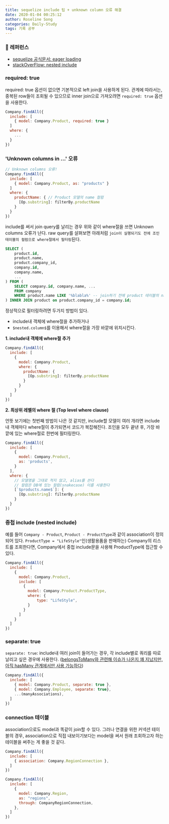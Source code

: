 ```yaml
---
title: sequelize include 팁 + unknown column 오류 해결
date: 2020-01-04 00:25:12
author: Roseline Song
categories: Daily-Study
tags: 기록 공부
---
```


### 📔 레퍼런스

- [sequelize 공식문서: eager loading](https://sequelize.org/master/manual/models-usage.html#eager-loading)
- [stackOverFlow: nested include](https://stackoverflow.com/questions/33941943/nested-include-in-sequelize)

### required: true

required: true 옵션이 없으면 기본적으로 left join을 사용하게 된다.
관계에 따라서는, 중복된 row들이 조회될 수 있으므로 inner join으로 가져오려면 `required: true` 옵션을 사용한다.

```javascript
Company.findAll({
  include: [
    { model: Company.Product, required: true }
  ]
  where: {
    ...
  }
})
```

### 'Unknown columns in ...' 오류

```javascript
// Unknown columns 오류!
Company.findAll({
  include: [
    { model: Company.Product, as: "products" }
  ]
  where: {
    productName: { // Product 모델의 name 컬럼
      [Op.substring]: filterBy.productName
    }
  }
})
```

include를 써서 join query를 날리는 경우 위와 같이 where절을 쓰면 Unknown columns 오류가 난다. raw query를 살펴보면 아래처럼 `join이 실행되기도 전에 조인 테이블의 컬럼으로 where절에서 필터링`된다. 

```sql
SELECT (
    product.id,
    product.name, 
    product.company_id, 
    company.id,
    company.name,
    ...
) FROM (
    SELECT company.id, company.name, ... 
    FROM company
    WHERE product.name LIKE '%blabla%' -- join하기 전에 product 테이블의 name컬럼으로 필터링할 수 없으므로 Error
) INNER JOIN product on product.company_id = company.id;
```

정상적으로 필터링하려면 두가지 방법이 있다.

- include내 객체에 where절을 추가하거나
- `$nested.column$`를 이용해서 where절을 가장 바깥에 위치시킨다.

**1. include내 객체에 where절 추가**

```javascript
Company.findAll({
  include: [
    { 
      model: Company.Product, 
      where: {
        productName: {
          [Op.substring]: filterBy.productName
        }
      }
    }
  ]
})
```

**2. 최상위 레벨의 where 절 (Top level where clause)**

언뜻 보기에는 첫번째 방법이 나은 것 같지만, include할 모델이 여러 개라면 include내 객체마다 where절이 추가되면서 코드가 복잡해진다. 조인을 모두 끝낸 후, 가장 바깥에 있는 where절로 한번에 필터링한다.


```javascript
Company.findAll({
  include: [
    { 
      model: Company.Product, 
      as: 'products',
    }
  ],
  where: {
    // 모델명을 그대로 적지 않고, alias를 쓴다
    // 컬럼은 DB에 있는 컬럼(snakecase) 이름 사용한다
    [`$products.name$`]: {
      [Op.substring]: filterBy.productName
    }
  }
})
```

### 중첩 include (nested include)

예를 들어 `Company - Product`, `Product - ProductType`과 같이 association이 정의되어 있다. `ProductType = "LifeStyle"`인(생활용품을 판매하는) Company의 리스트를 조회한다면, Company에서 중첩 include문을 사용해 ProductType에 접근할 수 있다.

```javascript
Company.findAll({
  include: [
    { 
      model: Company.Product, 
      include: [
        { 
          model: Company.Product.ProductType, 
          where: {
              type: "LifeStyle",
          }
        }
      ] 
    }
  ]
})
```

### separate: true

`separate: true`: include내 여러 join이 들어가는 경우, 각 include별로 쿼리를 따로 날리고 싶은 경우에 사용한다. ([belongsToMany와 관련해 이슈가 나온지 꽤 지났지만, 아직 hasMany 관계에서만 사용 가능하다](https://github.com/sequelize/sequelize/issues/4376))

```javascript
Company.findAll({
  include: [
    { model: Company.Product, separate: true },
    { model: Company.Employee, separate: true},
    ...(manyAssociations),
  ]
})
```

### connection 테이블

association으로도 model과 똑같이 join할 수 있다. 그러나 연결을 위한 커넥션 테이블의 경우, association으로 직접 내보이기보다는 model을 써서 원래 조회하고자 하는 테이블을 써주는 게 좋을 것 같다.


```javascript
Company.findAll({
  include: [
    { association: Company.RegionConnection },
  ]
})

Company.findAll({
  include: [
    { 
      model: Company.Region, 
      as: "regions", 
      through: CompanyRegionConnection,
    },
  ]
})
```
